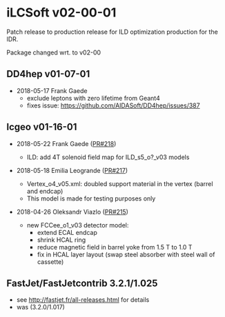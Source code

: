 # iLCSoft v02-00-01

Patch release to production release for ILD optimization production
for the IDR.

Package changed wrt. to v02-00

## DD4hep v01-07-01

* 2018-05-17 Frank Gaede
   - exclude leptons with zero lifetime from Geant4
   - fixes issue: https://github.com/AIDASoft/DD4hep/issues/387

## lcgeo v01-16-01

* 2018-05-22 Frank Gaede ([PR#218](https://github.com/ilcsoft/lcgeo/pull/218))
  - ILD:  add 4T solenoid field map for ILD_s5_o?_v03 models

* 2018-05-18 Emilia Leogrande ([PR#217](https://github.com/ilcsoft/lcgeo/pull/217))
  - Vertex_o4_v05.xml: doubled support material in the vertex (barrel and endcap)
  - This model is made for testing purposes only

* 2018-04-26 Oleksandr Viazlo ([PR#215](https://github.com/ilcsoft/lcgeo/pull/215))
  - new FCCee_o1_v03 detector model:
    - extend ECAL endcap
    - shrink HCAL ring
    - reduce magnetic field in barrel yoke from 1.5 T to 1.0 T
    - fix in HCAL layer layout (swap steel absorber with steel wall of cassette)



## FastJet/FastJetcontrib  3.2.1/1.025
	
  -  see http://fastjet.fr/all-releases.html for details
  -  was (3.2.0/1.017)
